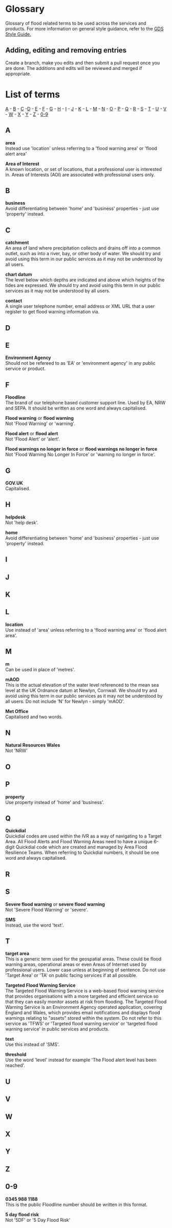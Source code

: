 # Glossary

Glossary of flood related terms to be used across the services and products. For more information on general style guidance, refer to the [GDS Style Guide.](https://www.gov.uk/guidance/style-guide/a-to-z-of-gov-uk-style)

## Adding, editing and removing entries

Create a branch, make you edits and then submit a pull request once you are done. The additions and edits will be reviewed and merged if appropriate.

# List of terms

[A](#A) - [B](#B) - [C](#C) -[D](#D) - [E](#E) - [F](#F) - [G](#G) - [H](#H) - [I](#I) - [J](#J) - [K](#K) - [L](#L) - [M](#M) - [N](#N) - [O](#O) - [P](#P) - [Q](#Q) - [R](#R) - [S](#S) - [T](#T) - [U](#U) - [V](#V) - [W](#W) - [X](#X) - [Y](#Y) - [Z](#Z) - [0-9](#0-9)

## A<a name="A"></a>

**area**  
Instead use 'location' unless referring to a 'flood warning area' or 'flood alert area'

**Area of Interest**  
A known location, or set of locations, that a professional user is interested in. Areas of Interests (AOI) are associated with professional users only.

## B<a name="B"></a>

**business**  
Avoid differentiating between 'home' and 'business' properties - just use 'property' instead.

## C<a name="C"></a>

**catchment**  
An area of land where precipitation collects and drains off into a common outlet, such as into a river, bay, or other body of water. We should try and avoid using this term in our public services as it may not be understood by all users.

**chart datum**  
The level below which depths are indicated and above which heights of the tides are expressed. We should try and avoid using this term in our public services as it may not be understood by all users.

**contact**  
A single user telephone number, email address or XML URL that a user register to get flood warning information via. 

## D<a name="D"></a>

## E<a name="E"></a>

**Environment Agency**  
Should not be refereed to as 'EA' or 'environment agency' in any public service or product.

## F<a name="F"></a>

**Floodline**  
The brand of our telephone based customer support line. Used by EA, NRW and SEPA. It should be written as one word and always capitalised.

**Flood warning** or **flood warning**  
Not 'Flood Warning' or 'warning'.

**Flood alert** or **flood alert**  
Not 'Flood Alert' or 'alert'.

**Flood warnings no longer in force** or **flood warnings no longer in force**  
Not 'Flood Warning No Longer In Force' or 'warning no longer in force'.

## G<a name="G"></a>

**GOV.UK**  
Capitalised.

## H<a name="H"></a>

**helpdesk**  
Not 'help desk'.

**home**  
Avoid differentiating between 'home' and 'business' properties - just use 'property' instead.

## I<a name="I"></a>

## J<a name="J"></a>

## K<a name="K"></a>

## L<a name="L"></a>

**location**  
Use instead of 'area' unless referring to a 'flood warning area' or 'flood alert area'.

## M<a name="M"></a>

**m**  
Can be used in place of 'metres'.

**mAOD**  
This is the actual elevation of the water level referenced to the mean sea level at the UK Ordnance datum at Newlyn, Cornwall. We should try and avoid using this term in our public services as it may not be understood by all users. Do not include 'N' for Newlyn - simply 'mAOD'.

**Met Office**  
Capitalised and two words.

## N<a name="N"></a>

**Natural Resources Wales**  
Not 'NRW'

## O<a name="O"></a>

## P<a name="P"></a>

**property**  
Use property instead of 'home' and 'business'.

## Q<a name="Q"></a>

**Quickdial**  
Quickdial codes are used within the IVR as a way of navigating to a Target Area. All Flood Alerts and Flood Warning Areas need to have a unique 6-digit Quickdial code which are created and managed by Area Flood Resilience Teams. When referring to Quickdial numbers, it should be one word and always capitalised.

## R<a name="R"></a>


## S<a name="S"></a>

**Severe flood warning** or **severe flood warning**  
Not 'Severe Flood Warning' or 'severe'.

**SMS**  
Instead, use the word 'text'.

## T<a name="T"></a>

**target area**  
This is a generic term used for the geospatial areas. These could be flood warning areas, operational areas or even Areas of Internet used by professional users. Lower case unless at beginning of sentence. Do not use 'Target Area' or 'TA' on public facing services if at all possible.

**Targeted Flood Warning Service**  
The Targeted Flood Warning Service is a web-based flood warning service that provides organisations with a more targeted and efficient service so that they can easily monitor assets at risk from flooding. The Targeted Flood Warning Service is an Environment Agency operated application, covering England and Wales, which provides email notifications and displays flood warnings relating to "assets" stored within the system. Do not refer to this service as 'TFWS' or 'Targeted flood warning service' or 'targeted flood warning service' in public services and products.

**text**  
Use this instead of 'SMS'.

**threshold**  
Use the word 'level' instead for example 'The Flood alert level has been reached'.

## U<a name="U"></a>

## V<a name="V"></a>

## W<a name="W"></a>

## X<a name="X"></a>

## Y<a name="Y"></a>

## Z<a name="Z"></a>

## 0-9<a name="0-9"></a>

**0345 988 1188**  
This is the public Floodline number should be written in this format.

**5 day flood risk**  
Not '5DF' or '5 Day Flood Risk'